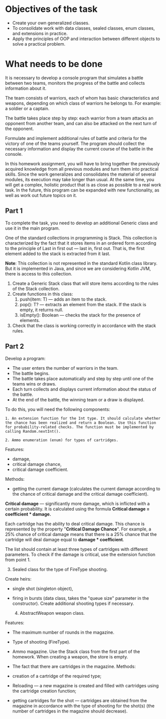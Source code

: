 # Objectives of the task
- Create your own generalized classes.
- To consolidate work with data classes, sealed classes, enum classes, and extensions in practice.
- Apply the principles of OOP and interaction between different objects to solve a practical problem.

# What needs to be done
It is necessary to develop a console program that simulates a battle between two teams, monitors the progress of the battle and collects information about it.

The team consists of warriors, each of whom has basic characteristics and weapons, depending on which class of warriors he belongs to. For example: a soldier or a captain.

The battle takes place step by step: each warrior from a team attacks an opponent from another team, and can also be attacked on the next turn of the opponent.

Formulate and implement additional rules of battle and criteria for the victory of one of the teams yourself. The program should collect the necessary information and display the current course of the battle in the console.

In this homework assignment, you will have to bring together the previously acquired knowledge from all previous modules and turn them into practical skills. Since the work generalizes and consolidates the material of several modules, its execution may take longer than usual. At the same time, you will get a complex, holistic product that is as close as possible to a real work task. In the future, this program can be expanded with new functionality, as well as work out future topics on it.

## Part 1
To complete the task, you need to develop an additional Generic class and use it in the main program.

One of the standard collections in programming is Stack. This collection is characterized by the fact that it stores items in an ordered form according to the principle of Last in first out — last in, first out. That is, the first element added to the stack is extracted from it last.

**Note**: This collection is not represented in the standard Kotlin class library. But it is implemented in Java, and since we are considering Kotlin JVM, there is access to this collection.

1. Create a Generic Stack<T> class that will store items according to the rules of the Stack collection.
2. Create functions in this class:
    1. push(item: T) — adds an item to the stack.
    2. pop(): T? — extracts an element from the stack. If the stack is empty, it returns null.
    3. isEmpty(): Boolean — checks the stack for the presence of elements.
3. Check that the class is working correctly in accordance with the stack rules.

## Part 2

Develop a program:
- The user enters the number of warriors in the team.
- The battle begins. 
- The battle takes place automatically and step by step until one of the teams wins or draws.
- Each turn collects and displays current information about the status of the battle.
- At the end of the battle, the winning team or a draw is displayed.

To do this, you will need the following components:

    1. An extension function for the Int type. It should calculate whether the chance has been realized and return a Boolean. Use this function for probability-related checks. The function must be implemented by calling Random.nextInt(). 

    2. Ammo enumeration (enum) for types of cartridges.

Features:

- damage,
- critical damage chance, 
- critical damage coefficient.

Methods: 

- getting the current damage (calculates the current damage according to the chance of critical damage and the critical damage coefficient).

**Critical damage** — significantly more damage, which is inflicted with a certain probability. It is calculated using the formula **Critical damage = coefficient * damage.**

Each cartridge has the ability to deal critical damage. This chance is represented by the property "**Critical Damage Chance**". For example, a 25% chance of critical damage means that there is a 25% chance that the cartridge will deal damage equal to **damage * coefficient**.

The list should contain at least three types of cartridges with different parameters. To check if the damage is critical, use the extension function from point 1.

3. Sealed class for the type of FireType shooting.

Create heirs:

- single shot (singleton object),
- firing in bursts (data class, takes the "queue size" parameter in the constructor).
Create additional shooting types if necessary.

    4. AbstractWeapon weapon class.

Features:

- The maximum number of rounds in the magazine.
- Type of shooting (FireType).
- Ammo magazine. Use the Stack class from the first part of the homework. When creating a weapon, the store is empty.
- The fact that there are cartridges in the magazine.
Methods:

- creation of a cartridge of the required type;
- Reloading — a new magazine is created and filled with cartridges using the cartridge creation function;
- getting cartridges for the shot — cartridges are obtained from the magazine in accordance with the type of shooting for the shot(s) (the number of cartridges in the magazine should decrease).
